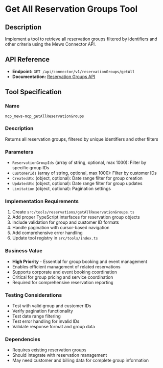 # Get All Reservation Groups Tool

## Description
Implement a tool to retrieve all reservation groups filtered by identifiers and other criteria using the Mews Connector API.

## API Reference
- **Endpoint:** `GET /api/connector/v1/reservationGroups/getAll`
- **Documentation:** [Reservation Groups API](https://mews-systems.gitbook.io/connector-api/operations/reservations#get-all-reservation-groups)

## Tool Specification

### Name
`mcp_mews-mcp_getAllReservationGroups`

### Description
Returns all reservation groups, filtered by unique identifiers and other filters

### Parameters
- `ReservationGroupIds` (array of string, optional, max 1000): Filter by specific group IDs
- `CustomerIds` (array of string, optional, max 1000): Filter by customer IDs
- `CreatedUtc` (object, optional): Date range filter for group creation
- `UpdatedUtc` (object, optional): Date range filter for group updates
- `Limitation` (object, optional): Pagination settings

### Implementation Requirements
1. Create `src/tools/reservations/getAllReservationGroups.ts`
2. Add proper TypeScript interfaces for reservation group objects
3. Include validation for group and customer ID formats
4. Handle pagination with cursor-based navigation
5. Add comprehensive error handling
6. Update tool registry in `src/tools/index.ts`

### Business Value
- **High Priority** - Essential for group booking and event management
- Enables efficient management of related reservations
- Supports corporate and event booking coordination
- Critical for group pricing and service coordination
- Required for comprehensive reservation reporting

### Testing Considerations
- Test with valid group and customer IDs
- Verify pagination functionality
- Test date range filtering
- Test error handling for invalid IDs
- Validate response format and group data

### Dependencies
- Requires existing reservation groups
- Should integrate with reservation management
- May need customer and billing data for complete group information 